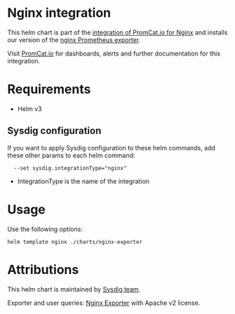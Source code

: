 # Nginx integration
This helm chart is part of the [integration of PromCat.io for Nginx](https://promcat.io/apps/nginx) and installs our version of the [nginx Prometheus exporter](https://github.com/nginxinc/nginx-prometheus-exporter).

Visit [PromCat.io](https://promcat.io/apps/nginx) for dashboards, alerts and further documentation for this integration. 

# Requirements
* Helm v3

## Sysdig configuration

If you want to apply Sysdig configuration to these helm commands, add these other params to each helm command:

```
  --set sysdig.integrationType="nginx"
```

- IntegrationType is the name of the integration

# Usage

Use the following options: 
```
helm template nginx ./charts/nginx-exporter
```
# Attributions
This helm chart is maintained by [Sysdig team](https://sysdig.com/).

Exporter and user queries: [Nginx Exporter](https://github.com/nginxinc/nginx-prometheus-exporter) with Apache v2 license. 